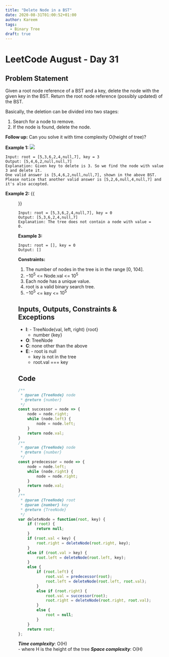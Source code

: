 ```yaml
---
title: "Delete Node in a BST"
date: 2020-08-31T01:00:52+01:00
author: Kareem
tags:
  - Binary Tree
draft: true
---
```


<!-- LeetCode month and day here -->
# LeetCode August - Day 31

## Problem Statement

Given a root node reference of a BST and a key, delete the node with the given key in the BST. Return the root node reference (possibly updated) of the BST.

Basically, the deletion can be divided into two stages:

1. Search for a node to remove.
2. If the node is found, delete the node.

**Follow up:** Can you solve it with time complexity O(height of tree)?

**Example 1:**
![](https://assets.leetcode.com/uploads/2020/09/04/del_node_1.jpg)
```
Input: root = [5,3,6,2,4,null,7], key = 3
Output: [5,4,6,2,null,null,7]
Explanation: Given key to delete is 3. So we find the node with value 3 and delete it.
One valid answer is [5,4,6,2,null,null,7], shown in the above BST.
Please notice that another valid answer is [5,2,6,null,4,null,7] and it's also accepted.
```
**Example 2:**
{{<figure src="https://assets.leetcode.com/uploads/2020/09/04/del_node_supp.jpg" height="142" width="280">}}
```
Input: root = [5,3,6,2,4,null,7], key = 0
Output: [5,3,6,2,4,null,7]
Explanation: The tree does not contain a node with value = 0.
```
**Example 3:**
```
Input: root = [], key = 0
Output: []
 ```

**Constraints:**
1. The number of nodes in the tree is in the range [0, 104].
2. $-10^5$ <= Node.val <= $10^5$
3. Each node has a unique value.
4. root is a valid binary search tree.
5. $-10^5$ <= key <= $10^5$

## Inputs, Outputs, Constraints & Exceptions
- **I**: - TreeNode(val, left, right) {root}
  - number {key}
- **O**: TreeNode
- **C**: none other than the above
- **E**: - root is null
  - key is not in the tree
  - root.val === key


## Code

```js
/**
 * @param {TreeNode} node
 * @return {number}
 */
const successor = node => {
    node = node.right;
    while (node.left) {
        node = node.left;
    }
    return node.val;
}
/**
 * @param {TreeNode} node
 * @return {number}
 */
const predecessor = node => {
    node = node.left;
    while (node.right) {
        node = node.right;
    }
    return node.val;
}
/**
 * @param {TreeNode} root
 * @param {number} key
 * @return {TreeNode}
 */
var deleteNode = function(root, key) {
    if (!root) {
        return null;
    }
    if (root.val < key) {
        root.right = deleteNode(root.right, key);
    }
    else if (root.val > key) {
        root.left = deleteNode(root.left, key);
    }
    else {
        if (root.left) {
            root.val = predecessor(root);
            root.left = deleteNode(root.left, root.val);
        }
        else if (root.right) {
            root.val = successor(root);
            root.right = deleteNode(root.right, root.val);
        }
        else {
            root = null;
        }
    }
    return root;
};
```

**_Time complexity_**: O(H)\
\- where H is the height of the tree
**_Space complexity_**: O(H)